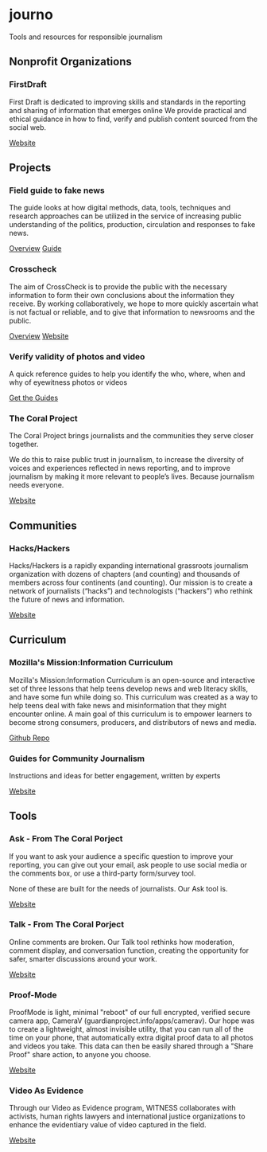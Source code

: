 # journo
Tools and resources for responsible journalism

## Nonprofit Organizations

### FirstDraft

First Draft is dedicated to improving skills and standards in the reporting and sharing of information that emerges online
We provide practical and ethical guidance in how to find, verify and publish content sourced from the social web.

[Website](https://firstdraftnews.com/)

## Projects

### Field guide to fake news

The guide looks at how digital methods, data, tools, techniques and research approaches can be utilized in the service of increasing public understanding of the politics, production, circulation and responses to fake news.

[Overview](https://firstdraftnews.com/project/field-guide-fake-news/)
[Guide](https://fakenews.publicdatalab.org/)

### Crosscheck

The aim of CrossCheck is to provide the public with the necessary information to form their own conclusions about the information they receive. By working collaboratively, we hope to more quickly ascertain what is not factual or reliable, and to give that information to newsrooms and the public.

[Overview](https://firstdraftnews.com/project/crosscheck/)
[Website](https://crosscheck.firstdraftnews.com/france-en/)

### Verify validity of photos and video

A quick reference guides to help you identify the who, where, when and why of eyewitness photos or videos

[Get the Guides](https://firstdraftnews.com/curriculum_resource/verifying-photos-videos/)

### The Coral Project

The Coral Project brings journalists and the communities they serve closer together.

We do this to raise public trust in journalism, to increase the diversity of voices and experiences reflected in news reporting, and to improve journalism by making it more relevant to people’s lives. Because journalism needs everyone.

[Website](https://coralproject.net/)

## Communities

### Hacks/Hackers

Hacks/Hackers is a rapidly expanding international grassroots journalism organization with dozens of chapters (and counting) and thousands of members across four continents (and counting). Our mission is to create a network of journalists (“hacks”) and technologists (“hackers”) who rethink the future of news and information.

[Website](https://hackshackers.com/)

## Curriculum

### Mozilla's Mission:Information Curriculum

Mozilla's Mission:Information Curriculum is an open-source and interactive set of three lessons that help teens develop news and web literacy skills, and have some fun while doing so. This curriculum was created as a way to help teens deal with fake news and misinformation that they might encounter online. A main goal of this curriculum is to empower learners to become strong consumers, producers, and distributors of news and media.

[Github Repo](https://github.com/nucleus-network/missioninfo)

### Guides for Community Journalism

Instructions and ideas for better engagement, written by experts

[Website](https://guides.coralproject.net/)

## Tools

### Ask - From The Coral Porject

If you want to ask your audience a specific question to improve your reporting, you can give out your email, ask people to use social media or the comments box, or use a third-party form/survey tool.

None of these are built for the needs of journalists. Our Ask tool is.

[Website](https://coralproject.net/products/ask.html)

### Talk - From The Coral Porject

Online comments are broken. Our Talk tool rethinks how moderation, comment display, and conversation function, creating the opportunity for safer, smarter discussions around your work.

[Website](https://coralproject.net/products/talk.html)

### Proof-Mode

ProofMode is light, minimal "reboot" of our full encrypted, verified secure camera app, CameraV (guardianproject.info/apps/camerav). Our hope was to create a lightweight, almost invisible utility, that you can run all of the time on your phone, that automatically extra digital proof data to all photos and videos you take. This data can then be easily shared through a "Share Proof" share action, to anyone you choose.

[Website](https://github.com/guardianproject/proofmode)

### Video As Evidence

Through our Video as Evidence program, WITNESS collaborates with activists, human rights lawyers and international justice organizations to enhance the evidentiary value of video captured in the field.

[Website](https://vae.witness.org/)
